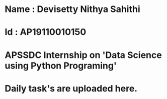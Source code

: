 # Name : Devisetty Nithya Sahithi

# Id : AP19110010150

# APSSDC Internship on 'Data Science using Python Programing'

# Daily task's are uploaded here.
